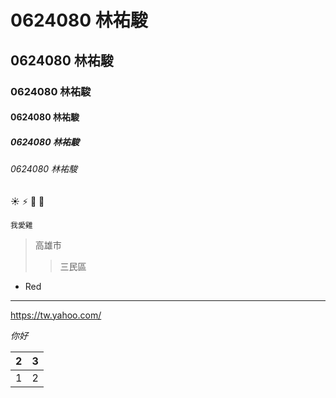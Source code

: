 # 0624080 林祐駿

## 0624080 林祐駿

### 0624080 林祐駿

#### 0624080 林祐駿

##### 0624080 林祐駿

###### 0624080 林祐駿

:sunny:
:zap:
:horse:
:cow2:

```我愛雞```

>高雄市
>>三民區

* Red

***

<https://tw.yahoo.com/>

*你好*

|2|3|
|:-----|----:|
|1|2|

